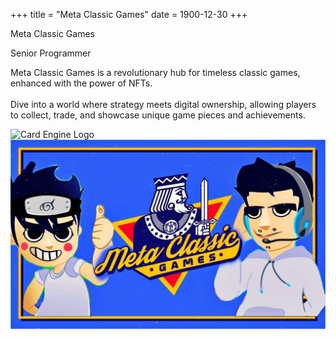 +++
title = "Meta Classic Games"
date = 1900-12-30
+++

<html lang="en">
    <div id="card">
        <div id="card-text">
            <p id="card-title">Meta Classic Games</p>
            <p id="card-subtitle">Senior Programmer</p>
            <p id="card-description">Meta Classic Games is a revolutionary hub for timeless classic games, enhanced with the power of NFTs.<br><br>Dive into a world where strategy meets digital ownership, allowing players to collect, trade, and showcase unique game pieces and achievements.</p>
            <img src="../images/unity_logo.png" alt="Card Engine Logo" id="card-engine">
        </div>
        <div id="card-visual">
            <img src="../images/metaclassic/metaclassic_1.jpg" alt="Card Image" id="card-image-right">
        </div>
    </div>
</html>

